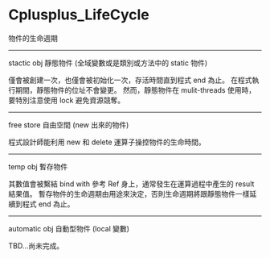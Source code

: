 # Cplusplus_LifeCycle
物件的生命週期

__________________

stactic obj 靜態物件 (全域變數或是類別或方法中的 static 物件)

僅會被創建一次，也僅會被初始化一次，存活時間直到程式 end 為止。
在程式執行期間，靜態物件的位址不會變更。
然而，靜態物件在 mulit-threads 使用時，要特別注意使用 lock 避免資源競奪。

__________________

free store 自由空間 (new 出來的物件)

程式設計師能利用 new 和 delete 運算子操控物件的生命時間。

__________________

temp obj 暫存物件

其數值會被繫結 bind with 參考 Ref 身上，通常發生在運算過程中產生的 result 結果值。
暫存物件的生命週期由用途來決定，否則生命週期將跟靜態物件一樣延續到程式 end 為止。

__________________

automatic obj 自動型物件 (local 變數)

TBD...尚未完成。
